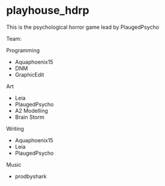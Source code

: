 # playhouse_hdrp
This is the psychological horror game lead by PlaugedPsycho

Team:

Programming
 - Aquaphoenix15
 - DNM
 - GraphicEdit

Art
 - Leia
 - PlaugedPsycho
 - A2 Modelling
 - Brain Storm

Writing
 - Aquaphoenix15
 - Leia
 - PlaugedPsycho

Music 
 - prodbyshark
